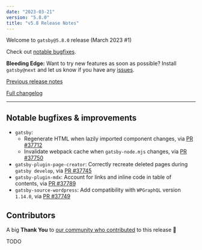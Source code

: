 ```yaml
---
date: "2023-03-21"
version: "5.8.0"
title: "v5.8 Release Notes"
---
```


Welcome to `gatsby@5.8.0` release (March 2023 #1)

Check out [notable bugfixes](#notable-bugfixes--improvements).

**Bleeding Edge:** Want to try new features as soon as possible? Install `gatsby@next` and let us know if you have any [issues](https://github.com/gatsbyjs/gatsby/issues).

[Previous release notes](/docs/reference/release-notes/v5.7)

[Full changelog][full-changelog]

---

## Notable bugfixes & improvements

- `gatsby`:
  - Regenerate HTML when lazily imported component changes, via [PR #37712](https://github.com/gatsbyjs/gatsby/pull/37712)
  - Invalidate webpack cache when `gatsby-node.mjs` changes, via [PR #37750](https://github.com/gatsbyjs/gatsby/pull/37750)
- `gatsby-plugin-page-creator`: Correctly recreate deleted pages during `gatsby develop`, via [PR #37745](https://github.com/gatsbyjs/gatsby/pull/37745)
- `gatsby-plugin-mdx`: Account for links and inline code in table of contents, via [PR #37789](https://github.com/gatsbyjs/gatsby/pull/37739)
- `gatsby-source-wordpress`: Add compatibility with `WPGraphQL` version `1.14.0`, via [PR #37749](https://github.com/gatsbyjs/gatsby/pull/37749)

## Contributors

A big **Thank You** to [our community who contributed][full-changelog] to this release 💜

TODO

[full-changelog]: https://github.com/gatsbyjs/gatsby/compare/gatsby@5.8.0-next.0...gatsby@5.8.0
